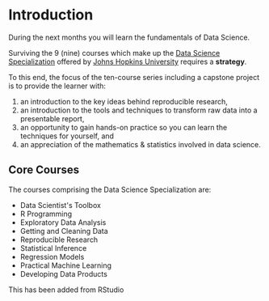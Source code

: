 # Introduction

During the next months you will learn the fundamentals of Data Science.

Surviving the 9 (nine) courses which make up the [Data Science Specialization][0001] offered by [Johns Hopkins University][jhu] requires a **strategy**.

To this end, the focus of the ten-course series including a capstone project is to provide the learner with:

1. an introduction to the key ideas behind reproducible research,
2. an introduction to the tools and techniques to transform raw data into a presentable report,
3. an opportunity to gain hands-on practice so you can learn the techniques for yourself, and
4. an appreciation of the mathematics & statistics involved in data science.

## Core Courses

The courses comprising the Data Science Specialization are:

* Data Scientist's Toolbox
* R Programming
* Exploratory Data Analysis
* Getting and Cleaning Data
* Reproducible Research
* Statistical Inference
* Regression Models
* Practical Machine Learning
* Developing Data Products

[0001]: https://www.coursera.org/specialization/jhudatascience/1?utm_medium=courseDescripTop
[jhu]: http://www.jhu.edu

This has been added from RStudio
